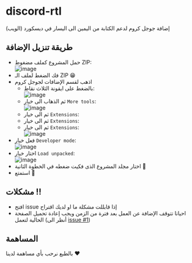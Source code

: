 # discord-rtl

إضافة جوجل كروم لدعم الكتابة من اليمين الى اليسار في ديسكورد (الويب)

## طريقة تنزيل الإضافة

- حمل المشروع كملف مضغوط ZIP:  
  ![image](https://user-images.githubusercontent.com/69223584/155025475-f57ba0fa-2d05-4e73-a417-def6976005da.png)
- فك الضغط لملف الـ ZIP 😁
- اذهب لقسم الإضافات لجوجل كروم
  - بالضغط على ايقونة الثلاث نقاط:  
    ![image](https://user-images.githubusercontent.com/69223584/155026854-8ee4ca29-5cd0-4bd8-9766-ee5696fc49d7.png)
  - ثم الذهاب الى خيار `More tools`:  
    ![image](https://user-images.githubusercontent.com/69223584/155026420-761cdacc-0ef3-4e26-abb4-eb05bf4c836c.png)
  - ثم الى خيار `Extensions`:  
   - ثم الى خيار `Extensions`:  
  - ثم الى خيار `Extensions`:  
    ![image](https://user-images.githubusercontent.com/69223584/155027097-bea50f67-8952-4a35-a884-087c07d6e7a3.png)
- فعل خيار `Developer mode`:  
  ![image](https://user-images.githubusercontent.com/69223584/155027375-ee39f045-373d-469a-838c-85f7c140dfa6.png)
- اختار خيار `Load unpacked`:  
  ![image](https://user-images.githubusercontent.com/69223584/155027714-b20eab53-1bc9-4073-896f-8488387f9615.png)
- اختار مجلد المشروع الذى فكيت ضغطه في الخطوة الثانية 🔼
- استمتع 🤗

## مشكلات !!

- افتح issue إذا قابللت مشكلة ما او لديك اقتراح
- احيانا تتوقف الإضافة عن العمل بعد فترة من الزمن
  ويجب إعادة تحميل الصفحة الحالية لتعمل (أنظر الى [issue #1](https://github.com/AhmedElTabarani/discord-rtl/issues/1))

## المساهمة

بالطبع نرحب بأي مساهمة لدينا ❤
